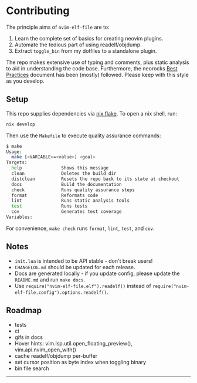 # Contributing

The principle aims of `nvim-elf-file` are to:

1. Learn the complete set of basics for creating neovim plugins.
2. Automate the tedious part of using readelf/objdump.
3. Extract `toggle_bin` from my dotfiles to a standalone plugin.

The repo makes extensive use of typing and comments, plus static analysis to
aid in understanding the code base. Furthermore, the neorocks [Best Practices]
document has been (mostly) followed. Please keep with this style as you
develop.

## Setup

This repo supplies dependencies via [nix flake]. To open a nix shell, run:

```bash
nix develop
```

Then use the `Makefile` to execute quality assurance commands:

```bash
$ make
Usage:
  make [<VARIABLE>=<value>] <goal>
Targets:
  help               Shows this message
  clean              Deletes the build dir
  distclean          Resets the repo back to its state at checkout
  docs               Build the documentation
  check              Runs quality assurance steps
  format             Reformats code
  lint               Runs static analysis tools
  test               Runs tests
  cov                Generates test coverage
Variables:
```

For convenience, `make check` runs `format`, `lint`, `test`, and `cov`.

## Notes

- `init.lua` is intended to be API stable - don't break users!
- `CHANGELOG.md` should be updated for each release.
- Docs are generated locally - if you update config, please update the
  `README.md` and run `make docs`.
- Use `require("nvim-elf-file.elf").readelf()` instead of
  `require("nvim-elf-file.config").options.readelf()`.

## Roadmap

- tests
- ci
- gifs in docs
- Hover hints: vim.lsp.util.open_floating_preview(), vim.api.nvim_open_with()
- cache readelf/objdump per-buffer
- set cursor position as byte index when toggling binary
- bin file search

--------------------------------------------------------------------------------

[Best Practices]: https://github.com/nvim-neorocks/nvim-best-practices
[nix flake]: https://wiki.nixos.org/wiki/Flakes

